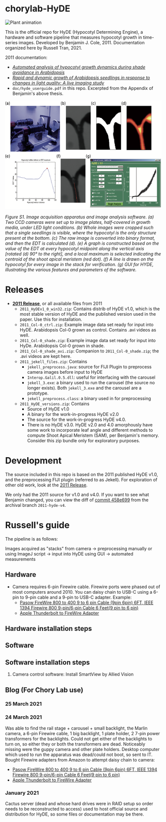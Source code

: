 # chorylab-HyDE
![Plant animation](https://public-content-salk-hpi.s3-us-west-2.amazonaws.com/hyde_shade_seedling.gif)


This is the official repo for HyDE (Hypocotyl Determining Engine), a hardware and software pipeline that measures hypocotyl growth in time-series images. Developed by Benjamin J. Cole, 2011. Documentation organized here by Russell Tran, 2021.  

2011 documentation:

- [*Automated analysis of hypocotyl growth dynamics during shade avoidance in Arabidopsis*](https://doi.org/10.1111/j.1365-313X.2010.04476.x)
- [*Rapid and dynamic growth of Arabidopsis seedlings in response to changes in light
quality: A live imaging study*](https://escholarship.org/content/qt8j3081vb/qt8j3081vb_noSplash_5ff25572facd6a6b99431395aba48c39.pdf?t=n701fs)
- `doc/hyde_userguide.pdf` in this repo. Excerpted from the Appendix of Benjamin's above thesis.

<img src="./doc/figure_s1_from_the_paper.png" height="350">

*Figure S1. Image acquisition apparatus and image analysis software. (a) Two CCD cameras were set up to image plates, half‐covered in growth media, under LED light conditions. (b) Whole images were cropped such that a single seedlings is visible, where the hypocotyl is the only structure present at the bottom. (c) The raw image is converted into binary format, and then the EDT is calculated (d). (e) A graph is constructed based on the value of the EDT at every hypocotyl midpoint along the vertical axis [rotated (d) 90° to the right], and a local maximum is selected indicating the centroid of the shoot apical meristem (red dot). (f) A line is drawn on the hypocotyl for every image in the stack for verification. (g) GUI for HYDE, illustrating the various features and parameters of the software.*


# Releases

* **[2011 Release](https://github.com/Salk-Harnessing-Plants-Initiative/chorylab-HyDE/releases/tag/v1.0.0)**, or all available files from 2011
	* `2011_HyDEv1_0_win32.zip`: Contains distrib of HyDE v1.0, which is the most stable version of HyDE and the published version used in the paper. Use this for installation.
	* `2011_Col-0_ctrl.zip`: Example image data set ready for input into HyDE. Arabidopsis Col-0 grown as control. Contains .avi videos as well.
	* `2011_Col-0_shade.zip`: Example image data set ready for input into HyDe. Arabidopsis Col-0 grown in shade.
	* `2011_Col-0_shade_avi.zip`: Companion to `2011_Col-0_shade.zip`; the .avi videos are kept here.
	* `2011_jekell_files.zip`: Contains
		* `jekell_preprocess.java`: source for FIJI Plugin to preprocess camera images before input to HyDE
		* `Interop.Galil.0.5.dll`: useful for interfacing with the carousel
		* `jekell_3.exe`: a binary used to run the carousel (the source no longer exists). Both `jekell_3.exe` and the carousel are a prototype.
		* `jekell_preprocess.class`: a binary used in for preprocessing
	* `2011_HyDE_versions.zip`: Contains 
		* Source of HyDE v1.0 
		* A binary for the work-in-progress HyDE v2.0 
		* The source for the work-in-progress HyDE v4.0. 
		* There is no HyDE v3.0. HyDE v2.0 and 4.0 amorphously have some work to incorporate leaf angle and different methods to compute Shoot Apical Meristem (SAM), per Benjamin's memory. Consider this zip bundle only for exploratory purposes.


# Development
The source included in this repo is based on the 2011 published HyDE v1.0, and the preprocessing FIJI plugin (referred to as Jekell). For exploration of other old work, look at the [2011 Release](https://github.com/Salk-Harnessing-Plants-Initiative/chorylab-HyDE/releases/tag/v1.0.0).

We only had the 2011 source for v1.0 and v4.0. If you want to see what Benjamin changed, you can view the diff of [commit 458e699](https://github.com/Salk-Harnessing-Plants-Initiative/chorylab-HyDE/commit/458e699259ccee7ba7d7a892298637f221d05c95) from the archival branch `2011-hyde-v4`. 


# Russell's guide
The pipeline is as follows:

Images acquired as "stacks" from camera -> preprocessing manually or using ImageJ script -> input into HyDE using GUI -> automated measurements


## Hardware
- Camera requires 6-pin Firewire cable. Firewire ports were phased out of most computers around 2010. You can daisy chain to USB-C using a 6-pin to 9-pin cable and a 9-pin to USB-C adapter. Example:
	- [Pasow FireWire 800 to 400 9 to 6 pin Cable (9pin 6pin) 6FT, IEEE 1394 Firewire 800 9-pin/6-pin Cable 6 Feet(9 pin to 6 pin)](https://www.amazon.com/gp/product/B00X65XHZG/ref=ppx_yo_dt_b_asin_title_o01_s00?ie=UTF8&psc=1)
	- [Apple Thunderbolt to FireWire Adapter](https://www.amazon.com/gp/product/B00SQ2CJUS/ref=ppx_yo_dt_b_asin_title_o01_s01?ie=UTF8&psc=1)

## Hardware installation steps

## Software

## Software installation steps

1. Camera control software: Install SmartView by Allied Vision

## Blog (For Chory Lab use)

### 25 March 2021

### 24 March 2021
Was able to find the rail stage + carousel + small backlight, the Marlin camera, a 6-pin Firewire cable, 1 big backlight, 1 plate holder, 2 7-pin power transformers for the backlights. Could not get either of the backlights to turn on, so either they or both the transformers are dead. Noticeably missing were the guppy camera and other plate holders. Desktop computer which used to run the apparatus was dead/could not boot, so sent to IT. Bought Firewire adapters from Amazon to attempt daisy chain to camera:

- [Pasow FireWire 800 to 400 9 to 6 pin Cable (9pin 6pin) 6FT, IEEE 1394 Firewire 800 9-pin/6-pin Cable 6 Feet(9 pin to 6 pin)](https://www.amazon.com/gp/product/B00X65XHZG/ref=ppx_yo_dt_b_asin_title_o01_s00?ie=UTF8&psc=1)
- [Apple Thunderbolt to FireWire Adapter](https://www.amazon.com/gp/product/B00SQ2CJUS/ref=ppx_yo_dt_b_asin_title_o01_s01?ie=UTF8&psc=1)

### January 2021
Cactus server (dead and whose hard drives were in RAID setup so order needs to be reconstructed to access) used to host official source and distribution for HyDE, so some files or documentation may be there.

